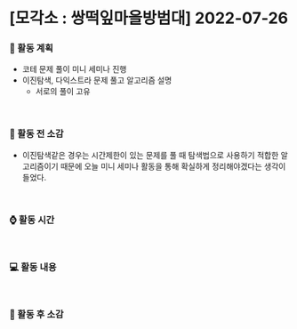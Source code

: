 # [모각소 : 쌍떡잎마을방범대] 2022-07-26

### 📅 활동 계획
* 코테 문제 풀이 미니 세미나 진행
* 이진탐색, 다익스트라 문제 풀고 알고리즘 설명
  * 서로의 풀이 고유

<br>

### 💬 활동 전 소감
* 이진탐색같은 경우는 시간제한이 있는 문제를 풀 때 탐색법으로 사용하기 적합한 알고리즘이기 때문에 오늘 미니 세미나 활동을 통해 확실하게 정리해야겠다는 생각이 들었다.

<br>

### ⌚️ 활동 시간

<br>

### 💻 활동 내용

<br>

### 💬 활동 후 소감